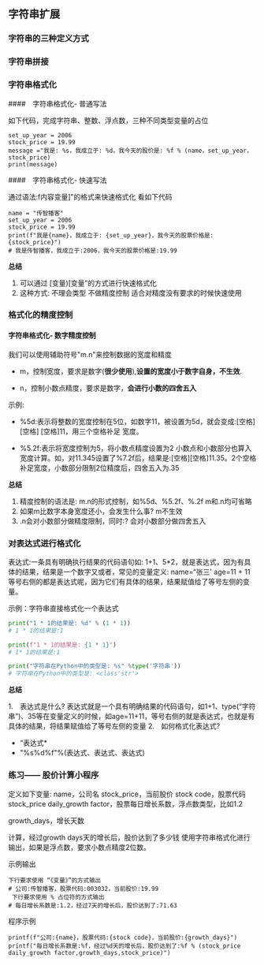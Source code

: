 

## 字符串扩展
   ### 字符串的三种定义方式



### 字符串拼接
### 字符串格式化

####　字符串格式化- 普通写法

如下代码，完成字符串、整数、浮点数，三种不同类型变量的占位

```name =“传智播客"
set_up_year = 2006
stock_price = 19.99
message ="我是: %s，我成立于: %d，我今天的股价是: %f % (name，set_up_year，stock_price)
print(message)
```

####　字符串格式化- 快速写法

通过语法:f内容变量]"的格式来快速格式化
看如下代码

```
name = "传智播客"
set_up_year = 2006
stock_price = 19.99
print(f"我是{name}，我成立于: {set_up_year}，我今天的股票价格是: {stock_price}")
# 我是传智播客，我成立于:2006，我今天的股票价格是:19.99 
```

**总结**

1. 可以通过
   [变量)[变量”的方式进行快速格式化
2. 这种方式:
   不理会类型
   不做精度控制
   适合对精度没有要求的时候快速使用

### 格式化的精度控制

####  字符串格式化- 数字精度控制

我们可以使用辅助符号"m.n"来控制数据的宽度和精度

* m，控制宽度，要求是数字(**很少使用**),**设置的宽度小于数字自身，不生效**.

* n，控制小数点精度，要求是数字，**会进行小数的四舍五入**

示例:

* %5d:表示将整数的宽度控制在5位，如数字11，被设置为5d，就会变成:[空格] [空格] [空格]11，用三个空格补足  宽度。

* %5.2f:表示将宽度控制为5，将小数点精度设置为2
  小数点和小数部分也算入宽度计算。如，对11.345设置了%7.2f后，结果是:[空格][空格]11.35。2个空格补足宽度，小数部分限制2位精度后，四舍五入为.35
  

**总结**

1. 精度控制的语法是:
   m.n的形式控制，如%5d、%5.2f、%.2f
   m和.n均可省略
2. 如果m比数字本身宽度还小，会发生什么事?
   m不生效
3. .n会对小数部分做精度限制，同时:?
   会对小数部分做四舍五入



### 对表达式进行格式化

表达式:一条具有明确执行结果的代码语句如:
1+1、5*2，就是表达式，因为有具体的结果，结果是一个数字又或者，常见的变量定义:
name=“张三'
age=11 + 11
等号右侧的都是表达式呢，因为它们有具体的结果，结果赋值给了等号左侧的变量。

示例：字符串直接格式化一个表达式

``` Python
print("1 * 1的结果是: %d" % (1 * 1)) 
# 1 * 1的结果是:1

print(f"1 * 1的结果是: {1 * 1}") 
# 1* 1的结果是:1

print("字符串在Python中的类型是: %s" %type('字符串')) 
# 字符串在Python中的类型是: <class'str'>
```

**总结**

1.　表达式是什么?
表达式就是一个具有明确结果的代码语句，如1+1、type(“字符串”)、35等在变量定义的时候，如age=11+11，等号右侧的就是表达式，也就是有具体的结果，将结果赋值给了等号左侧的变量
2.　如何格式化表达式?
* “表达式*
* "%s\%d\%f"%(表达式、表达式、表达式)



### 练习—— 股价计算小程序
定义如下变量:
name，公司名
stock_price，当前股价
stock code，股票代码
stock_price daily_growth factor，股票每日增长系数，浮点数类型，比如1.2

growth_days，增长天数

计算，经过growth days天的增长后，股价达到了多少钱
使用字符串格式化进行输出，如果是浮点数，要求小数点精度2位数。

示例输出

```
下行要求使用 “《变量》”的方式输出
# 公司:传智播客，股票代码:003032，当前股价:19.99    
 下行要求使用 % 占位符的方式输出
# 每日增长系数是:1.2，经过7天的增长后，股价达到了:71.63 

```







程序示例

```
printf(f"公司:{name}，股票代码:{stock code}，当前股价:{growth_days}")
printf("每日增长系数是:%f，经过%d天的增长后，股价达到了:%f % (stock_price daily_growth factor,growth_days,stock_price)")
```

